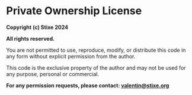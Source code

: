 # Private Ownership License

**Copyright (c) Stixe 2024**

**All rights reserved.**

You are not permitted to use, reproduce, modify, or distribute this code in any form without explicit permission from the author.

This code is the exclusive property of the author and may not be used for any purpose, personal or commercial.

**For any permission requests, please contact: valentin@stixe.org**
